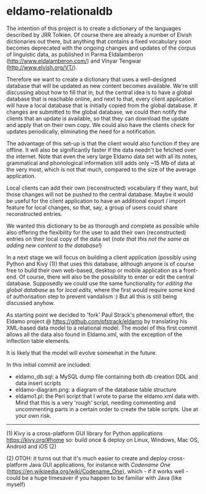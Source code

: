 # eldamo-relationaldb

The intention of this project is to create a dictionary of the languages described by JRR Tolkien. 
Of course there are already a number of Elvish dictionaries out there, but anything that contains a fixed vocabulary soon becomes deprecated with the ongoing changes and updates of the corpus of linguistic data, as published in Parma Eldalamberon (http://www.eldalamberon.com/) and Vinyar Tengwar (http://www.elvish.org/VT/).

Therefore we want to create a dictionary that uses a well-designed database that will be updated as new content becomes available. 
We're still discussing about how to fill that in, but the central idea is to have a global database that is reachable online, and next to that, every client application will have a local database that is initially copied from the global database. If changes are submitted to the global database, we could then notify the clients that an update is available, so that they can download the update and apply that on their own copy. 
We could also have the clients check for updates periodically, eliminating the need for a notification. 

The advantage of this set-up is that the client would also function if they are offline. It will also be significantly faster if the data needn't be fetched over the internet. Note that even the very large Eldamo data set with all its notes, grammatical and phonological information still adds only ~15 Mb of data at the very most, which is not that much, compared to the size of the average application. 

Local clients can add their own (reconstructed) vocabulary if they want, but those changes will not be pushed to the central database. Maybe it would be useful for the client application to have an additional export / import feature for local changes, so that, say, a group of users could share reconstructed entries. 

We wanted this dictionary to be as thorough and complete as possible while also offering the flexibility for the user to add their own (reconstructed) entries on their local copy of the data set (*note that this not the same as adding new content to the database!*)

In a next stage we will focus on building a client application (possibly using Python and Kivy (1)) that uses this database, although anyone is of course free to build their own web-based, desktop or mobile application as a front-end. 
Of course, there will also be the possibility to enter or edit the central database. Supposedly we could use the same functionality for *editing the global database* as for *local edits*, where the first would require some kind of authorisation step to prevent vandalism :) But all this is still being discussed anyhow. 

As starting point we decided to 'fork' Paul Strack's phenomenal effort, the Eldamo project @ https://github.com/pfstrack/eldamo by translating his XML-based data model to a relational model. The model of this first commit allows all the data also found in Eldamo.xml, with the exception of the inflection table elements. 

It is likely that the model will evolve somewhat in the future.

In this initial commit are included:

- eldamo_db.sql: a MySQL dump file containing both db creation DDL and data insert scripts
- eldamo-diagram.png: a diagram of the database table structure 
- eldamo1.pl: the Perl script that I wrote to parse the eldamo.xml data with. Mind that this is a very 'rough' script, needing commenting and uncommenting parts in a certain order to create the table scripts. Use at your own risk.

- - - - - - - - - -
(1) Kivy is a cross-platform GUI library for Python applications https://kivy.org/#home so: build once & deploy on Linux, Windows, Mac OS, Android and iOS (2)

(2) OTOH: it turns out that it's much easier to create and deploy cross-platform Java GUI applications, for instance with *Codename One* (https://en.wikipedia.org/wiki/Codename_One), which - if it works well - could be a huge timesaver if you happen to be familiar with Java (like myself)
